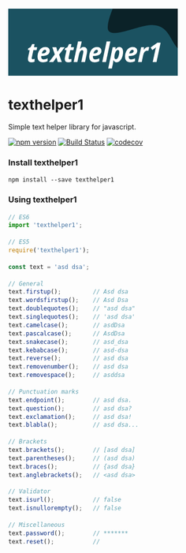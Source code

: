 [![texthelper1](https://raw.githubusercontent.com/korpozim/texthelper1/master/logo.png)](https://github.com/korpozim/texthelper1)

# texthelper1

Simple text helper library for javascript.

[![npm version](https://badge.fury.io/js/texthelper1.svg)](https://www.npmjs.com/package/texthelper1)
[![Build Status](https://travis-ci.com/korpozim/texthelper1.svg?branch=master)](https://travis-ci.com/korpozim/texthelper1)
[![codecov](https://codecov.io/gh/korpozim/texthelper1/branch/master/graph/badge.svg)](https://codecov.io/gh/korpozim/texthelper1)

### Install texthelper1

```
npm install --save texthelper1
```

### Using texthelper1

```javascript
// ES6
import 'texthelper1';

// ES5
require('texthelper1');

const text = 'asd dsa';

// General
text.firstup();         // Asd dsa
text.wordsfirstup();    // Asd Dsa
text.doublequotes();    // "asd dsa"
text.singlequotes();    // 'asd dsa'
text.camelcase();       // asdDsa
text.pascalcase();      // AsdDsa
text.snakecase();       // asd_dsa
text.kebabcase();       // asd-dsa
text.reverse();         // asd dsa
text.removenumber();    // asd dsa
text.removespace();     // asddsa

// Punctuation marks
text.endpoint();        // asd dsa.
text.question();        // asd dsa?
text.exclamation();     // asd dsa!
text.blabla();          // asd dsa...

// Brackets
text.brackets();        // [asd dsa]
text.parentheses();     // (asd dsa)
text.braces();          // {asd dsa}
text.anglebrackets();   // <asd dsa>

// Validator
text.isurl();           // false
text.isnullorempty();   // false

// Miscellaneous
text.password();        // *******
text.reset();           // 
```